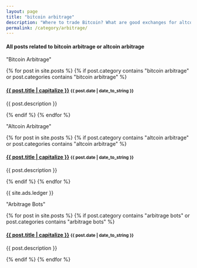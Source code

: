 ```yaml
---
layout: page
title: "bitcoin arbitrage"
description: "Where to trade Bitcoin? What are good exchanges for altcoin trading? Who has lowest fees?"
permalink: /category/arbitrage/
---
```


<h4 class="exa">All posts related to <b>bitcoin arbitrage</b> or <b>altcoin arbitrage</b></h4>

<span id="note">"Bitcoin Arbitrage"</span>

{% for post in site.posts %}
  {% if post.category contains "bitcoin arbitrage" or post.categories contains "bitcoin arbitrage" %}
  <h4 class="post">
  <strong>
  <a href="{{ site.url }}{{ site.baseurl }}{{ post.url }}">{{ post.title | capitalize }}</a>
  </strong>
  <small>{{ post.date | date_to_string }}</small>
  </h4>
  <p>
  {{ post.description }}
  </p>
  {% endif %}
{% endfor %}

<span id="note">"Altcoin Arbitrage"</span>

{% for post in site.posts %}
  {% if post.category contains "altcoin arbitrage" or post.categories contains "altcoin arbitrage" %}
  <h4 class="post">
  <strong>
  <a href="{{ site.url }}{{ site.baseurl }}{{ post.url }}">{{ post.title | capitalize }}</a>

  </strong>
  <small>{{ post.date | date_to_string }}</small>
  </h4>
  <p>
  {{ post.description }}
  </p>
  {% endif %}
{% endfor %}


{{ site.ads.ledger }}

<span id="note">"Arbitrage Bots"</span>

{% for post in site.posts %}
  {% if post.category contains "arbitrage bots" or post.categories contains "arbitrage bots" %}
  <h4 class="post">
  <strong>
  <a href="{{ site.url }}{{ site.baseurl }}{{ post.url }}">{{ post.title | capitalize }}</a>
  </strong>
  <small>{{ post.date | date_to_string }}</small>
  </h4>
  <p>
  {{ post.description }}
  </p>
  {% endif %}
{% endfor %}
